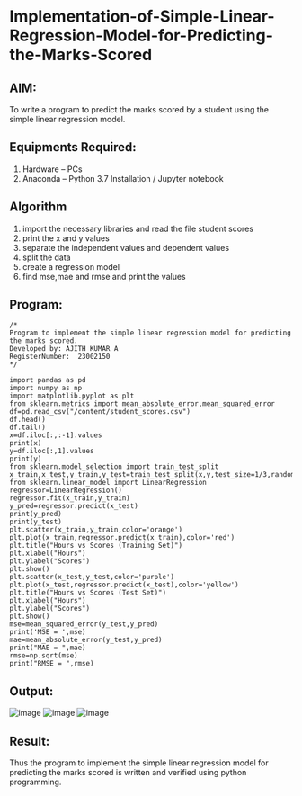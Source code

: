 # Implementation-of-Simple-Linear-Regression-Model-for-Predicting-the-Marks-Scored

## AIM:
To write a program to predict the marks scored by a student using the simple linear regression model.

## Equipments Required:
1. Hardware – PCs
2. Anaconda – Python 3.7 Installation / Jupyter notebook

## Algorithm
1. import the necessary libraries and read the file student scores
2. print the x and y values
3. separate the independent values and dependent values
4. split the data
5. create a regression model
6. find mse,mae and rmse and print the values
   
## Program:
```
/*
Program to implement the simple linear regression model for predicting the marks scored.
Developed by: AJITH KUMAR A
RegisterNumber:  23002150
*/
```
~~~
import pandas as pd
import numpy as np
import matplotlib.pyplot as plt
from sklearn.metrics import mean_absolute_error,mean_squared_error
df=pd.read_csv("/content/student_scores.csv")
df.head()
df.tail()
x=df.iloc[:,:-1].values
print(x)
y=df.iloc[:,1].values
print(y)
from sklearn.model_selection import train_test_split
x_train,x_test,y_train,y_test=train_test_split(x,y,test_size=1/3,random_state=0)
from sklearn.linear_model import LinearRegression
regressor=LinearRegression()
regressor.fit(x_train,y_train)
y_pred=regressor.predict(x_test)
print(y_pred)
print(y_test)
plt.scatter(x_train,y_train,color='orange')
plt.plot(x_train,regressor.predict(x_train),color='red')
plt.title("Hours vs Scores (Training Set)")
plt.xlabel("Hours")
plt.ylabel("Scores")
plt.show()
plt.scatter(x_test,y_test,color='purple')
plt.plot(x_test,regressor.predict(x_test),color='yellow')
plt.title("Hours vs Scores (Test Set)")
plt.xlabel("Hours")
plt.ylabel("Scores")
plt.show()
mse=mean_squared_error(y_test,y_pred)
print('MSE = ',mse)
mae=mean_absolute_error(y_test,y_pred)
print("MAE = ",mae)
rmse=np.sqrt(mse)
print("RMSE = ",rmse)
~~~

## Output:
![image](https://github.com/RakshithaK11/Implementation-of-Simple-Linear-Regression-Model-for-Predicting-the-Marks-Scored/assets/139336455/2149c2cd-28d4-4e91-b592-a6f5b9455ff3)
![image](https://github.com/RakshithaK11/Implementation-of-Simple-Linear-Regression-Model-for-Predicting-the-Marks-Scored/assets/139336455/e5cec305-c4d7-42da-b1d3-d2f93a7056cb)
![image](https://github.com/RakshithaK11/Implementation-of-Simple-Linear-Regression-Model-for-Predicting-the-Marks-Scored/assets/139336455/ad3e916d-238a-417e-8280-13323d59f14d)



## Result:
Thus the program to implement the simple linear regression model for predicting the marks scored is written and verified using python programming.
